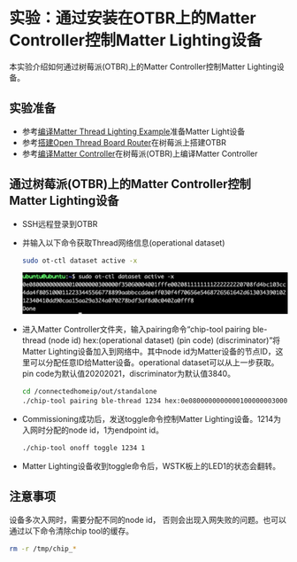 # 实验：通过安装在OTBR上的Matter Controller控制Matter Lighting设备

本实验介绍如何通过树莓派(OTBR)上的Matter Controller控制Matter Lighting设备。


## 实验准备
- 参考[编译Matter Thread Lighting Example](编译MatterThreadLightingExample.md)准备Matter Light设备
- 参考[搭建Open Thread Board Router](搭建OpenThreadBoardRouter.md)在树莓派上搭建OTBR
- 参考[编译Matter Controller](编译MatterController.md)在树莓派(OTBR)上编译Matter Controller

## 通过树莓派(OTBR)上的Matter Controller控制Matter Lighting设备
- SSH远程登录到OTBR
- 并输入以下命令获取Thread网络信息(operational dataset)

  ```bash
  sudo ot-ctl dataset active -x
  ```
  ![Image](docs/dataset.png)
- 进入Matter Controller文件夹，输入pairing命令“chip-tool pairing ble-thread (node id) hex:(operational dataset) (pin code) (discriminator)”将Matter Lighting设备加入到网络中。其中node id为Matter设备的节点ID，这里可以分配任意ID给Matter设备。operational dataset可以从上一步获取。pin code为默认值20202021，discriminator为默认值3840。

  ```bash
  cd /connectedhomeip/out/standalone
  ./chip-tool pairing ble-thread 1234 hex:0e080000000000010000000300000f35060004001fffe0020811111111222222220708fd4bc103cc4da4f8051000112233445566778899aabbccddeeff030f4f70656e5468726561642d61303439010212340410dd90caa15aa29a324a070278bdf3af8d0c0402a0fff8 20202021 3840
  ```
  
- Commissioning成功后，发送toggle命令控制Matter Lighting设备。1214为入网时分配的node id，1为endpoint id。

  ```bash
  ./chip-tool onoff toggle 1234 1
  ```  
 
- Matter Lighting设备收到toggle命令后，WSTK板上的LED1的状态会翻转。
 
## 注意事项
设备多次入网时，需要分配不同的node id， 否则会出现入网失败的问题。也可以通过以下命令清除chip tool的缓存。

  ```bash
  rm -r /tmp/chip_*
  ```  
  
  

